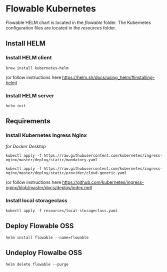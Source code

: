 # Flowable Kubernetes

Flowable HELM chart is located in the *flowable* folder. 
The Kubernetes configuration files are located in the *resources* folder.

## Install HELM

### Install HELM client

```brew install kubernetes-helm```

(or follow instructions here https://helm.sh/docs/using_helm/#installing-helm)

### Install HELM server

```helm init```

## Requirements

### Install Kubernetes Ingress Nginx

*for Docker Desktop*

```kubectl apply -f https://raw.githubusercontent.com/kubernetes/ingress-nginx/master/deploy/static/mandatory.yaml```

```kubectl apply -f https://raw.githubusercontent.com/kubernetes/ingress-nginx/master/deploy/static/provider/cloud-generic.yaml```

(or follow instructions here https://github.com/kubernetes/ingress-nginx/blob/master/docs/deploy/index.md)

### Install local storageclass

```kubectl apply -f resources/local-storageclass.yaml```

## Deploy Flowable OSS

```helm install flowable --name=flowable```

## Undeploy Flowalbe OSS

```helm delete flowable --purge```